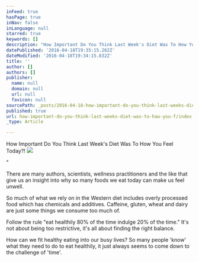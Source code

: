 ```yaml
---
inFeed: true
hasPage: true
inNav: false
inLanguage: null
starred: true
keywords: []
description: "How Important Do You Think Last Week's Diet Was To How You Feel Today?!"
datePublished: '2016-04-18T19:35:15.262Z'
dateModified: '2016-04-18T19:34:15.832Z'
title: ''
author: []
authors: []
publisher:
  name: null
  domain: null
  url: null
  favicon: null
sourcePath: _posts/2016-04-18-how-important-do-you-think-last-weeks-diet-was-to-how-you-f.md
published: true
url: how-important-do-you-think-last-weeks-diet-was-to-how-you-f/index.html
_type: Article

---
```

How Important Do You Think Last Week's Diet Was To How You Feel Today?!
![](https://the-grid-user-content.s3-us-west-2.amazonaws.com/f581998d-5105-44ca-b1e3-9fbfdff1769f.jpg)

"

There are many authors, scientists, wellness practitioners and the like that give us an insight into why so many foods we eat today can make us feel
unwell.

So much of what we rely on in the Western diet includes overly processed food which has chemicals and additives. Caffeine, gluten, wheat and dairy are just some things we consume too much of.

Follow the rule "eat healthily 80% of the time indulge 20% of the time." It's not about being too restrictive, it's all about finding the right balance.

How
can we fit healthy eating into our busy lives?  So many people 'know' what
they need to do to eat healthily, it just always seems to come down to the
challenge of 'time'.
